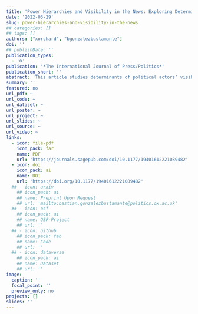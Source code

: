 ```yaml
---
title: 'Power Hierarchies and Visibility in the News: Exploring Determinants of Politicians’ Presence and Prominence in the Chilean Press (1991-2019)'
date: '2022-03-29'
slug: power-hierarchies-and-visibility-in-the-news
## categories: []
## tags: []
authors: ["xorchard", "bgonzalezbustamante"]
doi: ''
## publishDate: ''
publication_types:
  - '0'
publication: '*The International Journal of Press/Politics*'
publication_short: ''
abstract: 'This article studies determinants of political actors’ visibility in the news, and their stability over time, observing the press coverage received by Chilean politicians in the elite press since the beginning of the democratic transition in 1991 and until 2019. In dialogue with theories of news values, we test how political positions in a markedly presidential system, the belonging to a government coalition, gender, and the association to conflict frames behave as determinants of the presence and prominence of politicians in the news in the three decades following the recovery of democracy in Chile. We have three key findings. Firstly, the visibility of political actors in the news follows a clear institutional hierarchy led by the president and cabinet members. Secondly, female politicians are less likely to be mentioned or have speaking space in newspapers than male politicians. Lastly, although an association with conflict-framed news boosts politicians’ visibility, such association is unable to disturb structural power hierarchies, and the value of conflict does not increase over time.'
summary: ''
featured: no
url_pdf: ~
url_code: ~
url_dataset: ~
url_poster: ~
url_project: ~
url_slides: ~
url_source: ~
url_video: ~
links:
  - icon: file-pdf
    icon_pack: far
    name: PDF
    url: 'https://journals.sagepub.com/doi/10.1177/19401612221089482'
  - icon: doi
    icon_pack: ai
    name: DOI
    url: 'https://doi.org/10.1177/19401612221089482'
  ## - icon: arxiv
    ## icon_pack: ai
    ## name: Preprint Upon Request
    ## url: 'mailto:bastian.gonzalezbustamante@politics.ox.ac.uk'
  ## - icon: osf
    ## icon_pack: ai
    ## name: OSF-Project
    ## url: ''
  ## - icon: github
    ## icon_pack: fab
    ## name: Code
    ## url: ''
  ## - icon: dataverse
    ## icon_pack: ai
    ## name: Dataset
    ## url: ''
image:
  caption: ''
  focal_point: ''
  preview_only: no
projects: []
slides: ''
---
```

